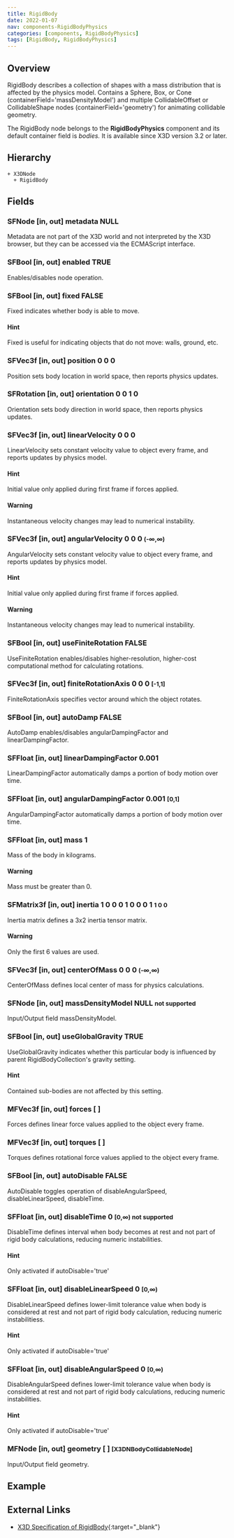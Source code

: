```yaml
---
title: RigidBody
date: 2022-01-07
nav: components-RigidBodyPhysics
categories: [components, RigidBodyPhysics]
tags: [RigidBody, RigidBodyPhysics]
---
```

<style>
.post h3 {
  word-spacing: 0.2em;
}
</style>

## Overview

RigidBody describes a collection of shapes with a mass distribution that is affected by the physics model. Contains a Sphere, Box, or Cone (containerField='massDensityModel') and multiple CollidableOffset or CollidableShape nodes (containerField='geometry') for animating collidable geometry.

The RigidBody node belongs to the **RigidBodyPhysics** component and its default container field is *bodies.* It is available since X3D version 3.2 or later.

## Hierarchy

```
+ X3DNode
  + RigidBody
```

## Fields

### SFNode [in, out] **metadata** NULL

Metadata are not part of the X3D world and not interpreted by the X3D browser, but they can be accessed via the ECMAScript interface.

### SFBool [in, out] **enabled** TRUE

Enables/disables node operation.

### SFBool [in, out] **fixed** FALSE

Fixed indicates whether body is able to move.

#### Hint

Fixed is useful for indicating objects that do not move: walls, ground, etc.

### SFVec3f [in, out] **position** 0 0 0

Position sets body location in world space, then reports physics updates.

### SFRotation [in, out] **orientation** 0 0 1 0

Orientation sets body direction in world space, then reports physics updates.

### SFVec3f [in, out] **linearVelocity** 0 0 0

LinearVelocity sets constant velocity value to object every frame, and reports updates by physics model.

#### Hint

Initial value only applied during first frame if forces applied.

#### Warning

Instantaneous velocity changes may lead to numerical instability.

### SFVec3f [in, out] **angularVelocity** 0 0 0 <small>(-∞,∞)</small>

AngularVelocity sets constant velocity value to object every frame, and reports updates by physics model.

#### Hint

Initial value only applied during first frame if forces applied.

#### Warning

Instantaneous velocity changes may lead to numerical instability.

### SFBool [in, out] **useFiniteRotation** FALSE

UseFiniteRotation enables/disables higher-resolution, higher-cost computational method for calculating rotations.

### SFVec3f [in, out] **finiteRotationAxis** 0 0 0 <small>[-1,1]</small>

FiniteRotationAxis specifies vector around which the object rotates.

### SFBool [in, out] **autoDamp** FALSE

AutoDamp enables/disables angularDampingFactor and linearDampingFactor.

### SFFloat [in, out] **linearDampingFactor** 0.001

LinearDampingFactor automatically damps a portion of body motion over time.

### SFFloat [in, out] **angularDampingFactor** 0.001 <small>[0,1]</small>

AngularDampingFactor automatically damps a portion of body motion over time.

### SFFloat [in, out] **mass** 1

Mass of the body in kilograms.

#### Warning

Mass must be greater than 0.

### SFMatrix3f [in, out] **inertia** 1 0 0 0 1 0 0 0 1 <small>1 0 0</small>

Inertia matrix defines a 3x2 inertia tensor matrix.

#### Warning

Only the first 6 values are used.

### SFVec3f [in, out] **centerOfMass** 0 0 0 <small>(-∞,∞)</small>

CenterOfMass defines local center of mass for physics calculations.

### SFNode [in, out] **massDensityModel** NULL <small class="small"><span class="no">not supported</span></small>

Input/Output field massDensityModel.

### SFBool [in, out] **useGlobalGravity** TRUE

UseGlobalGravity indicates whether this particular body is influenced by parent RigidBodyCollection's gravity setting.

#### Hint

Contained sub-bodies are not affected by this setting.

### MFVec3f [in, out] **forces** [ ]

Forces defines linear force values applied to the object every frame.

### MFVec3f [in, out] **torques** [ ]

Torques defines rotational force values applied to the object every frame.

### SFBool [in, out] **autoDisable** FALSE

AutoDisable toggles operation of disableAngularSpeed, disableLinearSpeed, disableTime.

### SFFloat [in, out] **disableTime** 0 <small>[0,∞) <span class="no">not supported</span></small>

DisableTime defines interval when body becomes at rest and not part of rigid body calculations, reducing numeric instabilities.

#### Hint

Only activated if autoDisable='true'

### SFFloat [in, out] **disableLinearSpeed** 0 <small>[0,∞)</small>

DisableLinearSpeed defines lower-limit tolerance value when body is considered at rest and not part of rigid body calculation, reducing numeric instabilitiess.

#### Hint

Only activated if autoDisable='true'

### SFFloat [in, out] **disableAngularSpeed** 0 <small>[0,∞)</small>

DisableAngularSpeed defines lower-limit tolerance value when body is considered at rest and not part of rigid body calculations, reducing numeric instabilities.

#### Hint

Only activated if autoDisable='true'

### MFNode [in, out] **geometry** [ ] <small>[X3DNBodyCollidableNode]</small>

Input/Output field geometry.

## Example

<x3d-canvas src="https://create3000.github.io/media/examples/RigidBodyPhysics/RigidBody/RigidBody.x3d"></x3d-canvas>

## External Links

- [X3D Specification of RigidBody](https://www.web3d.org/documents/specifications/19775-1/V4.0/Part01/components/rigidBodyPhysics.html#RigidBody){:target="_blank"}
